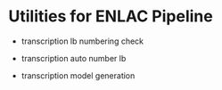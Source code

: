 # Utilities for ENLAC Pipeline

- transcription lb numbering check

- transcription auto number lb

- transcription model generation
